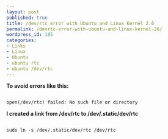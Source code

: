 ```yaml
---
layout: post
published: true
title: /dev/rtc error with Ubuntu and Linux Kernel 2.6
permalink: /devrtc-error-with-ubuntu-and-linux-kernel-26/
wordpress_id: 195
categories:
- Links
- Linux
- Ubuntu
- ubuntu rtc
- ubuntu /dev/rtc
---
```

<strong>To avoid errors like this:</strong>

```

open(/dev/rtc) failed: No such file or directory

```


<strong>I created a link from /dev/rtc to /dev/.static/dev/rtc</strong>

```

sudo ln -s /dev/.static/dev/rtc /dev/rtc

```



